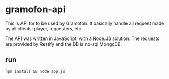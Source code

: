 # gramofon-api

This is API for to be used by Gramofon. It basically handle all request made by all clients: player, requesters, etc.

The API was written in JavaScript, with a Node.JS solution. The requests are provided by Restify and the DB is no-sql MongoDB.


## run

```npm install && node app.js```
